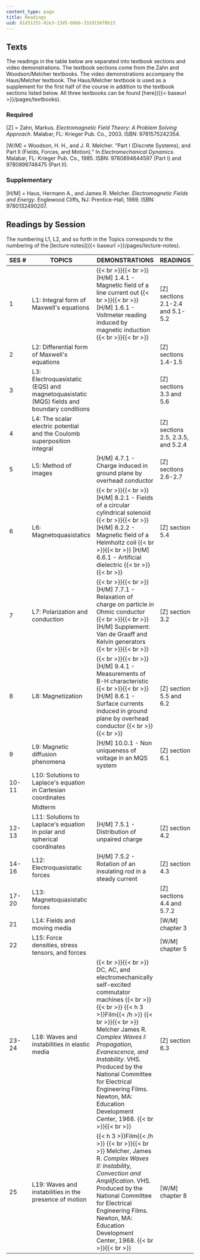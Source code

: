 ```yaml
---
content_type: page
title: Readings
uid: 81d31251-82e3-13d5-b6bb-332d156f0b15
---
```


Texts
-----

The readings in the table below are separated into textbook sections and video demonstrations. The textbook sections come from the Zahn and Woodson/Melcher textbooks. The video demonstrations accompany the Haus/Melcher textbook. The Haus/Melcher textbook is used as a supplement for the first half of the course in addition to the textbook sections listed below. All three textbooks can be found [here]({{< baseurl >}}/pages/textbooks).

### Required

\[Z\] = Zahn, Markus. _Electromagnetic Field Theory: A Problem Solving Approach_. Malabar, FL: Krieger Pub. Co., 2003. ISBN: 9781575242354.

\[W/M\] = Woodson, H. H., and J. R. Melcher. "Part I (Discrete Systems), and Part II (Fields, Forces, and Motion)." In _Electromechanical Dynamics_. Malabar, FL: Krieger Pub. Co., 1985. ISBN: 9780894644597 (Part I) and 9780898748475 (Part II).

### Supplementary

\[H/M\] = Haus, Hermann A., and James R. Melcher. _Electromagnetic Fields and Energy_. Englewood Cliffs, NJ: Prentice-Hall, 1989. ISBN: 9780132490207.

Readings by Session
-------------------

The numbering L1, L2, and so forth in the Topics corresponds to the numbering of the [lecture notes]({{< baseurl >}}/pages/lecture-notes).

| SES # | TOPICS | DEMONSTRATIONS | READINGS |
| --- | --- | --- | --- |
| 1 | L1: Integral form of Maxwell's equations |  {{< br >}}{{< br >}} \[H/M\] 1.4.1 - Magnetic field of a line current out {{< br >}}{{< br >}} \[H/M\] 1.6.1 - Voltmeter reading induced by magnetic induction {{< br >}}{{< br >}}  | \[Z\] sections 2.1-2.4 and 5.1-5.2 |
| 2 | L2: Differential form of Maxwell's equations | &nbsp; | \[Z\] sections 1.4-1.5 |
| 3 | L3: Electroquasistatic (EQS) and magnetoquasistatic (MQS) fields and boundary conditions | &nbsp; | \[Z\] sections 3.3 and 5.6 |
| 4 | L4: The scalar electric potential and the Coulomb superposition integral | &nbsp; | \[Z\] sections 2.5, 2.3.5, and 5.2.4 |
| 5 | L5: Method of images | \[H/M\] 4.7.1 - Charge induced in ground plane by overhead conductor | \[Z\] sections 2.6-2.7 |
| 6 | L6: Magnetoquasistatics |  {{< br >}}{{< br >}} \[H/M\] 8.2.1 - Fields of a circular cylindrical solenoid {{< br >}}{{< br >}} \[H/M\] 8.2.2 - Magnetic field of a Helmholtz coil {{< br >}}{{< br >}} \[H/M\] 6.6.1 - Artificial dielectric {{< br >}}{{< br >}}  | \[Z\] section 5.4 |
| 7 | L7: Polarization and conduction |  {{< br >}}{{< br >}} \[H/M\] 7.7.1 - Relaxation of charge on particle in Ohmic conductor {{< br >}}{{< br >}} \[H/M\] Supplement: Van de Graaff and Kelvin generators {{< br >}}{{< br >}}  | \[Z\] section 3.2 |
| 8 | L8: Magnetization |  {{< br >}}{{< br >}} \[H/M\] 9.4.1 - Measurements of B-H characteristic {{< br >}}{{< br >}} \[H/M\] 8.6.1 - Surface currents induced in ground plane by overhead conductor {{< br >}}{{< br >}}  | \[Z\] section 5.5 and 6.2 |
| 9 | L9: Magnetic diffusion phenomena | \[H/M\] 10.0.1 - Non uniqueness of voltage in an MQS system | \[Z\] section 6.1 |
| 10-11 | L10: Solutions to Laplace's equation in Cartesian coordinates | &nbsp; |
| &nbsp; | Midterm | &nbsp; |
| 12-13 | L11: Solutions to Laplace's equation in polar and spherical coordinates | \[H/M\] 7.5.1 - Distribution of unpaired charge | \[Z\] section 4.2 |
| 14-16 | L12: Electroquasistatic forces | \[H/M\] 7.5.2 - Rotation of an insulating rod in a steady current | \[Z\] section 4.3 |
| 17-20 | L13: Magnetoquasistatic forces | &nbsp; | \[Z\] sections 4.4 and 5.7.2 |
| 21 | L14: Fields and moving media | &nbsp; | \[W/M\] chapter 3 |
| 22 | L15: Force densities, stress tensors, and forces | &nbsp; | \[W/M\] chapter 5 |
| 23-24 | L18: Waves and instabilities in elastic media |  {{< br >}}{{< br >}} DC, AC, and electromechanically self-excited commutator machines {{< br >}}{{< br >}} {{< h 3 >}}Film{{< /h >}} {{< br >}}{{< br >}} Melcher James R. _Complex Waves I: Propagation, Evanescence, and Instability_. VHS. Produced by the National Committee for Electrical Engineering Films. Newton, MA: Education Development Center, 1968. {{< br >}}{{< br >}}  | \[Z\] section 6.3 |
| 25 | L19: Waves and instabilities in the presence of motion | {{< h 3 >}}Film{{< /h >}} {{< br >}}{{< br >}} Melcher, James R. _Complex Waves II: Instability, Convection and Amplification_. VHS. Produced by the National Committee for Electrical Engineering Films. Newton, MA: Education Development Center, 1968. {{< br >}}{{< br >}}  | \[W/M\] chapter 8